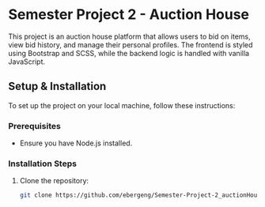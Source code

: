 # Semester Project 2 - Auction House

This project is an auction house platform that allows users to bid on items, view bid history, and manage their personal profiles. The frontend is styled using Bootstrap and SCSS, while the backend logic is handled with vanilla JavaScript.

## Setup & Installation

To set up the project on your local machine, follow these instructions:

### Prerequisites

- Ensure you have Node.js installed.
  
### Installation Steps

1. Clone the repository:
   ```bash
   git clone https://github.com/ebergeng/Semester-Project-2_auctionHouse.git

